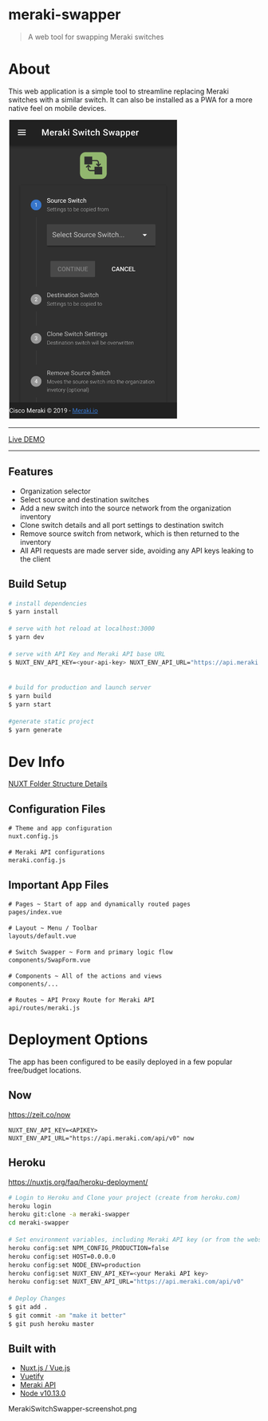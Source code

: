 # meraki-swapper

> A web tool for swapping Meraki switches

# About
This web application is a simple tool to streamline replacing Meraki switches with a similar switch. It can also be installed as a PWA for a more native feel on mobile devices.

<img src="./MerakiSwitchSwapper-screenshot.png" alt="screenshot" height="600"/>

---

[Live DEMO](https://meraki-swapper.dexterlabora.now.sh)
    


---

## Features
- Organization selector
- Select source and destination switches
- Add a new switch into the source network from the organization inventory
- Clone switch details and all port settings to destination switch
- Remove source switch from network, which is then returned to the inventory
- All API requests are made server side, avoiding any API keys leaking to the client
  

## Build Setup

``` bash
# install dependencies
$ yarn install

# serve with hot reload at localhost:3000
$ yarn dev

# serve with API Key and Meraki API base URL
$ NUXT_ENV_API_KEY=<your-api-key> NUXT_ENV_API_URL="https://api.meraki.com/api/v0" yarn dev


# build for production and launch server
$ yarn build
$ yarn start

#generate static project
$ yarn generate
```

#  Dev Info

[NUXT Folder Structure Details](https://nuxtjs.org/guide/directory-structure)

## Configuration Files
```
# Theme and app configuration
nuxt.config.js

# Meraki API configurations
meraki.config.js
```

## Important App Files
```
# Pages ~ Start of app and dynamically routed pages
pages/index.vue

# Layout ~ Menu / Toolbar
layouts/default.vue

# Switch Swapper ~ Form and primary logic flow
components/SwapForm.vue

# Components ~ All of the actions and views 
components/... 

# Routes ~ API Proxy Route for Meraki API
api/routes/meraki.js

```

# Deployment Options
The app has been configured to be easily deployed in a few popular free/budget locations.

## Now
https://zeit.co/now

```
NUXT_ENV_API_KEY=<APIKEY> NUXT_ENV_API_URL="https://api.meraki.com/api/v0" now
```

## Heroku
https://nuxtjs.org/faq/heroku-deployment/

```bash
# Login to Heroku and Clone your project (create from heroku.com)
heroku login
heroku git:clone -a meraki-swapper
cd meraki-swapper

# Set environment variables, including Meraki API key (or from the website add the environment variable)
heroku config:set NPM_CONFIG_PRODUCTION=false
heroku config:set HOST=0.0.0.0
heroku config:set NODE_ENV=production
heroku config:set NUXT_ENV_API_KEY=<your Meraki API key>
heroku config:set NUXT_ENV_API_URL="https://api.meraki.com/api/v0"

# Deploy Changes
$ git add .
$ git commit -am "make it better"
$ git push heroku master
```



## Built with
- [Nuxt.js / Vue.js](https://nuxtjs.org)
- [Vuetify](https://vuetifyjs.com)
- [Meraki API](https://meraki.io/api)
- [Node v10.13.0](https://nodejs.org/en/)

MerakiSwitchSwapper-screenshot.png